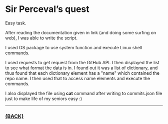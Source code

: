 # Sir Perceval’s quest
Easy task.

After reading the documentation given in link (and doing some surfing on web), I was able to write the script.

I used OS package to use system function and execute Linux shell commands.

I used requests to get request from the GitHub API. I then displayed the list to see what format the data is in. I found out it was a list of dictionary, and thus found that each dictionary element has a "name" which contained the repo name. I then used that to access name elements and execute the commands.

I also displayed the file using **cat** command after writing to commits.json file just to make life of my seniors easy :)

---

### [(BACK)](https://github.com/theamankumarsingh/amfoss-tasks)
